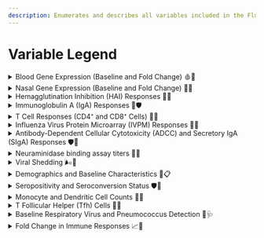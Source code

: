 ```yaml
---
description: Enumerates and describes all variables included in the Flu Fighter's Dataset
---
```


# Variable Legend

<details>

<summary>Blood Gene Expression (Baseline and Fold Change) 🩸🧪</summary>

**Variables:**

* `blood_baseline_go.*`

**Description:**

* These variables represent the expression levels of genes associated with specific Gene Ontology (GO) terms in blood samples.
* **Baseline Measurements (`blood_baseline_go.*`):** Indicate the initial gene expression levels before vaccination.

- **Gene Ontology (GO):** A standardized system that classifies genes based on their biological processes, cellular components, and molecular functions.

</details>

<details>

<summary>Nasal Gene Expression (Baseline and Fold Change) 👃🧪</summary>

**Variables:**

* `nasal_baseline_go.*`

**Description:**

* Similar to the blood gene expression variables, these represent gene expression levels in nasal samples.
* **Importance:** Nasal mucosa is a primary site for respiratory infections like influenza, making nasal gene expression critical for understanding mucosal immunity.

</details>

<details>

<summary>Hemagglutination Inhibition (HAI) Responses 🦠💉</summary>

**Variables:**

* `h1_hai_v0_gmt`, `h1_hai_v21_gmt`, `h3_hai_v0_gmt`, `h3_hai_v21_gmt`, `b_hai_v0_gmt`, `b_hai_v21_gmt`
* `h1_hai_gmt_fold_change`, `h3_hai_gmt_fold_change`, `b_hai_gmt_fold_change`

**Description:**

* **HAI Assay:** Measures the ability of antibodies in the serum to prevent the agglutination of red blood cells by the influenza virus, indicating neutralizing antibody levels.
* **Viruses:**
  * `h1_`: HAI against H1N1
  * `h3_`: HAI against H3N2
  * `b_`: HAI against Influenza B
* **Timepoints:**
  * `_v0_gmt`: Geometric Mean Titer (across all three vaccine influenza strains) at baseline (pre-vaccination).
  * `_v21_gmt`: Geometric Mean Titer (across all three vaccine influenza strains) 21 days post-vaccination.
* **Interpretation:**
  * **Seroconversion:** An increase in HAI titer of more than 4-fold post-vaccination is considered seroconversion, and is associated with the 50% reduction in influenza disease severity.
  * **Seropositivity:** An HAI titer above 40 is considered seropositive, suggesting protective immunity.
* **Assay Procedure:**
  * Patient serum is mixed with standardized virus amounts.
  * Red blood cells are added; if antibodies are present, they inhibit hemagglutination.

</details>

<details>

<summary>Immunoglobulin A (IgA) Responses 🧫🛡️</summary>

**Variables:**

* `ph1n1_ha_iga_v0`, `ph1n1_ha_iga_v21`, `h3n2_ha_iga_v0`, `h3n2_ha_iga_v21`, `bvic_ha_iga_v0`, `bvic_ha_iga_v21`
* `ph1n1_na_iga_v0`, `ph1n1_na_iga_v21`, `h3n2_na_iga_v0`, `h3n2_na_iga_v21`, `bvic_na_iga_v0`, `bvic_na_iga_v21`
* `ph1n1_ha_iga_fold_change`, `h3n2_ha_iga_fold_change`, `bvic_ha_iga_fold_change`
* `max_iga_responder`

**Description:**

* **IgA Antibodies:** Play a crucial role in mucosal immunity by neutralizing pathogens at entry points.
* **Measurements:**
  * Levels of IgA specific to hemagglutinin (HA) and neuraminidase (NA) antigens of influenza viruses.
* **Timepoints:**
  * `_v0`: Baseline levels.
  * `_v21`: Levels 21 days post-vaccination.
* **Fold Change:** Indicates the increase in IgA levels post-vaccination.

</details>

<details>

<summary>T Cell Responses (CD4⁺ and CD8⁺ Cells) 🦠🔬</summary>

**Variables:**

* `h1_v0_cd4_ifng`, `h1_v21_cd4_ifng`, `h1_v0_cd4_il2`, `h1_v21_cd4_il2`
* Similar variables for `cd8` cells and other influenza strains (`h3`, `hmnp`, `hab`, `bmnp`)
* Fold change variables like `h1_cd4_ifng_fold_change`
* `max_mnp_cd4_responder`, `max_mnp_cd8_responder`

**Description:**

* **Function:** Measure cytokine production by T cells in response to influenza antigens.
* **Cytokines:**
  * **IFN-γ (Interferon gamma):** Indicates Th1 response, important for antiviral immunity.
  * **IL-2 (Interleukin-2):** Supports T cell proliferation.
* **Cell Types:**
  * **CD4⁺ T Cells:** Helper cells that orchestrate immune responses.
  * **CD8⁺ T Cells:** Cytotoxic cells that kill infected cells.
* **Assay Procedure:**
  * Cells are stimulated with antigens and cytokine production is measured via flow cytometry or ELISPOT.

</details>

<details>

<summary> Influenza Virus Protein Microarray (IVPM) Responses 🦠🧬</summary>

**Variables:**

* `nc99_ivpm_h1_v0`, `nc99_ivpm_h1_v21`, `mich15_h1_ivpm_v0`, etc.
* Fold change variables like `nc99_ivpm_h1_fold_change`

**Description:**

* **IVPM Assay:** Detects antibody responses to multiple influenza strains simultaneously using microarray technology.
* **Purpose:** Evaluates the breadth of the immune response.

</details>

<details>

<summary>Antibody-Dependent Cellular Cytotoxicity (ADCC) and Secretory IgA (SIgA) Responses 🛡️🔬</summary>

**Variables:**

* `ch6_adcc_auc_v0`, `ch6_adcc_auc_v21`, `ch6_adcc_auc_fold_change`
* `ch6_siga_v0`, `ch6_siga_v21`, `ch6_siga_fold_change`
* Similar variables for `ch7`

**Description:**

* **ADCC:**
  * **Function:** Assesses the ability of antibodies to recruit natural killer (NK) cells to destroy infected cells.
  * **Measurement:** Area Under the Curve (AUC) represents the overall ADCC activity.
* **SIgA:**
  * **Function:** Secretory IgA antibodies protect mucosal surfaces by neutralizing pathogens.

</details>

<details>

<summary>Neuraminidase binding assay titers 🧪🧬</summary>

**Variables:**

* `n1_titer_v0`, `n1_titer_v21`, `n2_titer_v0`, `n2_titer_v21`
* `n1_titer_fold_change`, `n2_titer_fold_change`

**Description:**

* **NI Assay:** Measures antibodies that bind neuraminidase (NA) from group 1 (H1N1) and group 2 (H3N2) flu viruses.
* **Importance:** NA antibodies have cross-reactivity.

</details>

<details>

<summary>Viral Shedding 🌬️🦠</summary>

**Variables:**

* `h1_v2_shed`, `h3_v2_shed`, `b_v2_shed`
* `h1_v7_shed`, `h3_v7_shed`, `b_v7_shed`

**Description:**

* **Definition:** Detection of virus in nasal swabs post-vaccination.
* **Timepoints:**
  * `_v2_shed`: Viral shedding at day 2.
  * `_v7_shed`: Viral shedding at day 7.
* **Significance:** Indicates active viral replication and potential transmissibility.

</details>

<details>

<summary>Demographics and Baseline Characteristics 👤📋</summary>

**Variables:**

* `year`, `sex`, `age_months`, `z_score_continuous`

**Description:**

* **Year:** Study year or participant's birth year.
* **Sex:** Male or Female.
* **Age in Months:** Participant's age at the time of study.
* **Z-Score:** Standardized score indicating nutritional status or growth parameters.

</details>

<details>

<summary>Seropositivity and Seroconversion Status 🛡️🧪</summary>

**Variables:**

* `h1_v0_seropositive`, `h3_v0_seropositive`, `b_v0_seropositive`

**Description:**

* **Seropositivity:** Indicates the presence of protective antibody levels at baseline.
* **Criteria:** HAI titer above 40 is considered seropositive.
* **Implication:** Participants already have some immunity prior to vaccination.

</details>

<details>

<summary>Monocyte and Dendritic Cell Counts 🧪🔬</summary>

**Variables:**

* **Myeloid Dendritic Cells (mDCs):**
  * `v0_mdcs`
* **Plasmacytoid Dendritic Cells (pDCs):**
  * `v0_pdcs`
* **Monocytes:**
  * `v0_classical_monocytes`
  * `v0_nonclassical_monocytes`
  * `v0_intermediate_monocytes`

**Description:**

* **Function:** Dendritic cells and monocytes are crucial for antigen presentation and initiating immune responses.
* **Timepoints:** Counts at baseline

</details>

<details>

<summary>T Follicular Helper (Tfh) Cells 🦠🔬</summary>

**Variables:**

* `tfh_cxcr3_icos_pd1_v0`

**Description:**

* **Role:** Tfh cells assist B cells in producing high-affinity antibodies.
* **Markers:**
  * **CXCR3, ICOS, PD-1:** Surface proteins used to identify activated Tfh cells.
* **Significance:** Increased Tfh cells correlate with better antibody responses.

</details>

<details>

<summary>Baseline Respiratory Virus and Pneumococcus Detection 🦠🩺</summary>

**Variables:**

* `v0_resp_virus_positive`
* `v0_pneumo_ng_log10copies_ul`

**Description:**

* **Respiratory Virus Positive:** Indicates the presence of 14 respiratory viruses at baseline, which could affect immune responses.
* **Pneumococcus Load:** Quantifies nasal carriage of _Streptococcus pneumoniae_.

</details>

<details>

<summary>Fold Change in Immune Responses 📈🧪</summary>

**Variables:**

* Variables ending with `_fold_change` for various assays (e.g., `h1_cd4_ifng_fold_change`)

**Description:**

* **Calculation:** Post-vaccination value divided by baseline value.
* **Purpose:** Assesses the magnitude of the immune response induced by vaccination.

</details>

